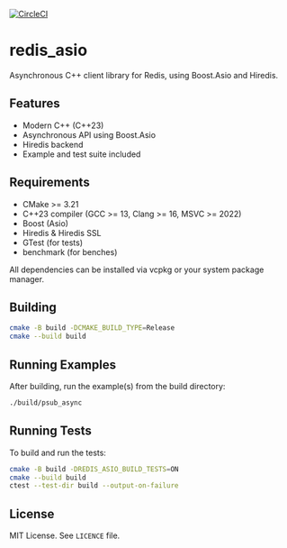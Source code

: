 <!-- ![CI](https://github.com/jerichosystems/redisasync/actions/workflows/ci.yml/badge.svg) -->
[![CircleCI](https://dl.circleci.com/status-badge/img/gh/JerichoSystems/redis-asio/tree/main.svg?style=svg)](https://dl.circleci.com/status-badge/redirect/gh/JerichoSystems/redis-asio/tree/main)
# redis_asio

Asynchronous C++ client library for Redis, using Boost.Asio and Hiredis.

## Features
- Modern C++ (C++23)
- Asynchronous API using Boost.Asio
- Hiredis backend
- Example and test suite included

## Requirements
- CMake >= 3.21
- C++23 compiler (GCC >= 13, Clang >= 16, MSVC >= 2022)
- Boost (Asio)
- Hiredis & Hiredis SSL
- GTest (for tests)
- benchmark (for benches)

All dependencies can be installed via vcpkg or your system package manager.

## Building

```sh
cmake -B build -DCMAKE_BUILD_TYPE=Release
cmake --build build
```

## Running Examples

After building, run the example(s) from the build directory:

```sh
./build/psub_async
```

## Running Tests

To build and run the tests:

```sh
cmake -B build -DREDIS_ASIO_BUILD_TESTS=ON
cmake --build build
ctest --test-dir build --output-on-failure
```

## License

MIT License. See `LICENCE` file.

